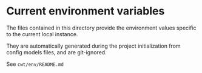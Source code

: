 # Current environment variables

The files contained in this directory provide the environment values specific to the current local instance.

They are automatically generated during the project initialization from config models files, and are git-ignored.

See `cwt/env/README.md`
